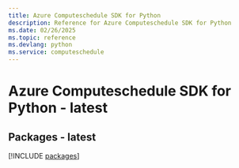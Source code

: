 ```yaml
---
title: Azure Computeschedule SDK for Python
description: Reference for Azure Computeschedule SDK for Python
ms.date: 02/26/2025
ms.topic: reference
ms.devlang: python
ms.service: computeschedule
---
```

# Azure Computeschedule SDK for Python - latest
## Packages - latest
[!INCLUDE [packages](computeschedule-index.md)]